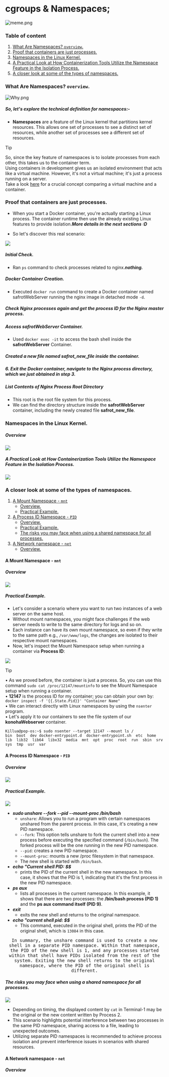 # cgroups & Namespaces;

<img alt="meme.png" src="assets/meme.png" />


### Table of content

1. [What Are Namespaces? ```overview```.](#desc0)
2. [Proof that containers are just processes.](#desc1)
4. [Namespaces in the Linux Kernel.](#desc2)
5. [A Practical Look at How Containerization Tools Utilize the Namespace Feature in the Isolation Process.](#desc3)
6. [A closer look at some of the types of namespaces.](#desc4)
<a name="desc0"></a>
### What Are Namespaces? ```overview```.

<img alt="Why.png" src="assets/Why.png" />

##### So, let's explore the technical definition for namespaces:- 

- **Namespaces** are a feature of the Linux kernel that partitions kernel resources. This allows one set of processes to see a distinct set of resources, while another set of processes see a different set of resources.

> [!TIP]
> So, since the key feature of namespaces is to isolate processes from each other, this takes us to the container term.<br>
> Using containers in development gives us an isolated environment  that acts like a virtual machine. However, it's not a virtual machine; it's just a process running on a server. <br>
> Take a look [here](https://github.com/Mohamed-abdalazez/DockerInDeep#crucial-concept-between-a-virtual-machine-and-a-container) for a crucial concept comparing a virtual machine and a container.


<a name="desc1"></a>
### Proof that containers are just processes.

- When you start a Docker container, you're actually starting a Linux process. The container runtime then use the already existing Linux features to provide isolation.***More details in the next sections :D***

- So let's discover this real scenario:
  
<img src="assets/Containers_Are_Just_Processes.png"><br>

##### Initial Check.
   - Ran ```ps``` command to check processes related to nginx.**_nothing._**
##### Docker Container Creation.
   - Executed ```docker run``` command to create a Docker container named safrotWebServer running the nginx image in detached mode ```-d```.
##### Check Nginx processes again and get the process ID for the Nginx master process.
##### Access **safrotWebServer** Container.
   - Used ```docker exec -it``` to access the bash shell inside the **safrotWebServer** Container.
##### Created a new file named safrot_new_file inside the container.
##### 6. Exit the Docker container, navigate to the Nginx process directory, which we just obtained in step 3.
##### List Contents of Nginx Process Root Directory
   - This root is the root file system for this process.
   - We can find the directory structure inside the **safrotWebServer** container, including the newly created file **safrot_new_file**.

<a name="desc2"></a>
### Namespaces in the Linux Kernel.

##### Overview

<img src="assets/Types_of_Namespaces.png"><br>

<a name="desc3"></a>
##### A Practical Look at How Containerization Tools Utilize the Namespace Feature in the Isolation Process.

<img src="assets/NSDockerExploration.png"><br>

<a name="desc4"></a>
### A closer look at some of the types of namespaces.
1. [A Mount Namespace - ```mnt```](#mnt)
   - [Overview.](#overview-mnt)
   - [Practical Example.](#Practical-ex-mnt)
2. [A Process ID Namespace - ```PID```](#pid)
   - [Overview.](#overview-pid)
   - [Practical Example.](#Practical-ex-pid)
   - [The risks you may face when using a shared namespace for all processes.](#risks-shared-ns-for-all-proc)
3. [A Network namespace - ```net```](#net)
    - [Overview.](#overview-net)


<a name="mnt"></a>
#### A Mount Namespace - ```mnt```
<a name="overview-mnt"></a>
##### Overview

<img src="assets/mntns.png"><br>

<a name="Practical-ex-mnt"></a>
##### Practical Example.

- Let's consider a scenario where you want to run two instances of a web server on the same host.
- Without mount namespaces, you might face challenges if the web server needs to write to the same directory for logs and so on.
- Each instance can have its own mount namespace, so even if they write to the same path e.g., ```/var/www/logs```, the changes are isolated to their respective mount namespaces.
- Now, let's inspect the Mount Namespace setup when running a container via **Process ID**:

<img src="assets/mntns1.png"><br>

> [!TIP]
> • As we proved before, the container is just a process. So, you can use this command ```sudo cat /proc/12147/mountinfo``` to see the Mount Namespace setup when running a container.<br>
> • **12147** is the process ID for my container; you can obtain your own by: ```docker inspect -f '{{.State.Pid}}' "Container Name"```<br>
> • We can interact directly with Linux namespaces by using the ```nsenter``` program.<br>
> • Let's apply it to our containers to see the file system of our **konohaWebserver** container.<br>
>```
>Killua@pop-os:~$ sudo nsenter --target 12147 --mount ls /
>bin  boot  dev	docker-entrypoint.d  docker-entrypoint.sh  etc	home  lib  lib32  lib64  libx32  media	mnt  opt  proc	root  run  sbin  srv  sys  tmp	usr  var
>```

<a name="pid"></a>
#### A Process ID Namespace - ```PID```

<a name="overview-pid"></a>
##### Overview

<img src="assets/pidns.png"><br>

<a name="Practical-ex-pid"></a>
##### Practical Example.

<img src="assets/pidns1.png"><br>

- _**sudo unshare --fork --pid --mount-proc /bin/bash**_
  - ```unshare```: Allows you to run a program with certain namespaces unshared from the parent process. In this case, it's creating a new PID namespace.
  - ```--fork```: This option tells unshare to fork the current shell into a new process before executing the specified command (```/bin/bash```). The forked process will be the one running in the new PID namespace.
  - ```--pid```:  creates a new PID namespace.
  - ```--mount-proc```: mounts a new /proc filesystem in that namespace.
  - The new shell is started with ```/bin/bash```.
- _**echo "Current shell PID: $$**_
  - prints the PID of the current shell in the new namespace. In this case, it shows that the PID is 1, indicating that it's the first process in the new PID namespace.
- _**ps aux**_
  - lists all processes in the current namespace. In this example, it shows that there are two processes: the **/bin/bash process (PID 1)** and the **ps aux command itself (PID 9)**.
- _**exit**_
  - exits the new shell and returns to the original namespace.
- _**echo "current shell pid: $$**_
  - This command, executed in the original shell, prints the PID of the original shell, which is ```13084``` in this case.

<p align="center">
<samp>
  In summary, the unshare command is used to create a new shell in a separate PID namespace. Within that namespace, the PID of the new shell is 1, and any processes started within that shell have PIDs isolated from the rest of the system. Exiting the new shell returns to the original namespace, where the PID of the original shell is different.</samp>
</p>

<a name="risks-shared-ns-for-all-proc"></a>
##### The risks you may face when using a shared namespace for all processes.

<img src="assets/risks-shared-ns-for-all-proc.png"><br>

- Depending on timing, the displayed content by ```cat``` in Terminal-1 may be the original or the new content written by Process 2.
- This scenario highlights potential interference between two processes in the same PID namespace, sharing access to a file, leading to unexpected outcomes.
- Utilizing separate PID namespaces is recommended to achieve process isolation and prevent interference issues in scenarios with shared resources.

<a name="net"></a>
#### A Network namespace - ```net```
<a name="overview-net"></a>
##### Overview
